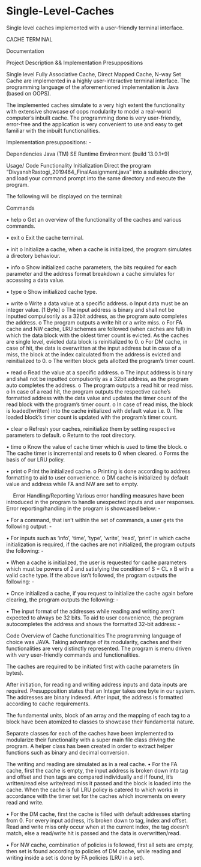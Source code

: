 # Single-Level-Caches
Single level caches implemented with a user-friendly terminal interface.

CACHE TERMINAL

Documentation 

Project Description && Implementation Presuppositions

Single level Fully Associative Cache, Direct Mapped Cache, N-way Set Cache are implemented in a highly user-interactive terminal interface. The programming language of the aforementioned implementation is Java (based on OOPS). 

The implemented caches simulate to a very high extent the functionality with extensive showcase of oops modularity to model a real-world computer’s inbuilt cache. The programming done is very user-friendly, error-free and the application is very convenient to use and easy to get familiar with the inbuilt functionalities. 

Implementation presuppositions: -
 
Dependencies
Java (TM) SE Runtime Environment (build 13.0.1+9)

Usage/ Code Functionality
Initialization
Direct the program “DivyanshRastogi_2019464_FinalAssignment.java” into a suitable directory, and load your command prompt into the same directory and execute the program.


The following will be displayed on the terminal:

 
Commands

•	help
o	Get an overview of the functionality of the caches and various commands.
 

•	exit
o	Exit the cache terminal.
 

•	init
o	Initialize a cache, when a cache is initialized, the program simulates a directory behaviour.
 

•	info
o	Show initialized cache parameters, the bits required for each parameter and the address format breakdown a cache simulates for accessing a data value.
 

•	type
o	Show initialized cache type.
 

•	write
o	Write a data value at a specific address.
o	Input data must be an integer value. [1 Byte]
o	The input address is binary and shall not be inputted compulsorily as a 32bit address, as the program auto completes the address.
o	The program outputs a write hit or a write miss.
o	For FA cache and NW cache, LRU schemes are followed (when caches are full) in which the data block with the oldest timer count is evicted. As the caches are single level, evicted data block is reinitialized to 0.
o	For DM cache, in case of hit, the data is overwritten at the input address but in case of a miss, the block at the index calculated from the address is evicted and reinitialized to 0.
o	The written block gets allotted the program’s timer count.
 
 
 
 

•	read
o	Read the value at a specific address.
o	The input address is binary and shall not be inputted compulsorily as a 32bit address, as the program auto completes the address.
o	The program outputs a read hit or read miss.
o	In case of a read hit, the program outputs the respective cache’s formatted address with the data value and updates the timer count of the read block with the program’s timer count.
o	In case of read miss, the block is loaded(written) into the cache initialized with default value i.e. 0. The loaded block’s timer count is updated with the program’s timer count.
 
 
 

•	clear
o	Refresh your caches, reinitialize them by setting respective parameters to default.
o	Return to the root directory.
 
 
 

•	time
o	Know the value of cache timer which is used to time the block.
o	The cache timer is incremental and resets to 0 when cleared.
o	Forms the basis of our LRU policy.
 
•	print
o	Print the initialized cache.
o	Printing is done according to address formatting to aid to user convenience.
o	DM cache is initialized by default value and address while FA and NW are set to empty.
 
 












 
Error Handling/Reporting
Various error handling measures have been introduced in the program to handle unexpected inputs and user responses. Error reporting/handling in the program is showcased below: - 

•	For a command, that isn’t within the set of commands, a user gets the following output: -
 
 
•	For inputs such as ‘info’, ‘time’, ’type’, ‘write’, ‘read’, ‘print’ in which cache initialization is required, if the caches are not initialized, the program outputs the following: -
 
 
 

•	When a cache is initialized, the user is requested for cache parameters which must be powers of 2 and satisfying the condition of S = CL x B with a valid cache type. If the above isn’t followed, the program outputs the following: -
 

•	Once initialized a cache, if you request to initialize the cache again before clearing, the program outputs the following: -
 

•	The input format of the addresses while reading and writing aren’t expected to always be 32 bits. To aid to user convenience, the program autocompletes the address and shows the formatted 32-bit address: -
 


Code Overview of Cache functionalities
The programming language of choice was JAVA. Taking advantage of its modularity, caches and their functionalities are very distinctly represented. The program is menu driven with very user-friendly commands and functionalities.
 

The caches are required to be initiated first with cache parameters (in bytes).
 

After initiation, for reading and writing address inputs and data inputs are required. Presupposition states that an Integer takes one byte in our system. The addresses are binary indexed. After input, the address is formatted according to cache requirements.  
 

The fundamental units, block of an array and the mapping of each tag to a block have been atomized to classes to showcase their fundamental nature.

    

Separate classes for each of the caches have been implemented to modularize their functionality with a super main file class driving the program. A helper class has been created in order to extract helper functions such as binary and decimal conversion.
   
   

The writing and reading are simulated as in a real cache.
•	For the FA cache, first the cache is empty, the input address is broken down into tag and offset and then tags are compared individually and if found, it’s written/read else write/read miss it passed and the block is loaded into the cache. When the cache is full LRU policy is catered to which works in accordance with the timer set for the caches which increments on every read and write.

•	For the DM cache, first the cache is filled with default addresses starting from 0. For every input address, it’s broken down to tag, index and offset. Read and write miss only occur when at the current index, the tag doesn’t match, else a read/write hit is passed and the data is overwritten/read.

•	For NW cache, combination of policies is followed, first all sets are empty, then set is found according to policies of DM cache, while reading and writing inside a set is done by FA policies (LRU in a set).
